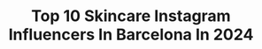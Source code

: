---
title: Top 10 Skincare Instagram Influencers In Barcelona In 2024
description: >-
  Find top skincare Instagram influencers in Barcelona in 2024. Most popular hashtags: #skincare #ootd #barcelona #summer.
platform: Instagram
hits: 36
text_top: Analyze the most popular Instagram profiles on inBeat.
text_bottom: Our platform has 36 Instagram influencers like this in Barcelona, Spain for you to connect with.
profiles:
  - username: "patpm"
    fullname: >-
      ᴘᴀᴛᴘᴍ 🧿
    bio: >-
      #artdirector #contentcreator #stylist Fashion • Beauty • Lifestyle • Travel 📍BCN COLLABS ✉️ hipatpm@gmail.com Founder @eunoia.bcn 🌱 More link in bio
    location: "Spain"
    followers: 16834
    engagement: 24
    commentsToLikes: 0.000000
    id: ck6uaahzc2ggj0j71fknxc71e
    verified: false
    hashtags: "#micashaul, #ad, #micasgal, #travelblogger"
  - username: "andrea_m_m"
    fullname: >-
      A
    bio: >-
      📍 Barcelona 🌱 slow life | veganism | consciousness ▫️ collab - DM / mail
    location: "Spain"
    followers: 24435
    engagement: 197
    commentsToLikes: 0.171773
    id: ck0vyy56q6cz10i197g6k1m7k
    verified: false
    hashtags: "#slowliving, #sustainablefashion, #vegan, #slowlife"
  - username: "skinbeautik"
    fullname: >-
      RAFAELE PEREZ
    bio: >-
      Galicia - Spain 📍 ⁣ beauty | fashion • content creator 📩 𝒄𝒐𝒏𝒕𝒂𝒄𝒕𝒐𝒓𝒂𝒇𝒂𝒆𝒍𝒆@𝒈𝒎𝒂𝒊𝒍.𝒄𝒐𝒎⁣ 💍 𝚂𝚎𝚗𝚎𝚗 𝙿𝚎𝚛𝚎𝚣
    location: "Spain"
    followers: 32024
    engagement: 280
    commentsToLikes: 0.563053
    id: ckaozkbapm94x0i78mgbbd94m
    verified: false
    hashtags: "#autocuidado, #espa, #bloguerasespa, #cuidadopersonal"
  - username: "aliciaduran11"
    fullname: >-
      Alicia Durán
    bio: >-
      📍Barcelona 💌 aliciaduran@boulevard22.com ⭐️ Curvy & + size model 📲 Community Manager👗Asesora de Imagen
    location: "Spain"
    followers: 74895
    engagement: 372
    commentsToLikes: 0.022937
    id: ckap0zvnlsiuw0i78gxe5em8b
    verified: false
    hashtags: "#ad, #tallagrande, #curvy, #plussize"
  - username: "natalie_ortegaa"
    fullname: >-
      Natalie Ortega
    bio: >-
      Spanish/ Norwegian Barcelona📍Traveling✈️🌎 MA Heartbreak mgmt 🇳🇴 | MAD 🇪🇸 | FashionCult 🇬🇷
    location: "Spain"
    followers: 17839
    engagement: 282
    commentsToLikes: 0.397176
    id: ck0w6w57majkf0i199mgoqs7f
    verified: false
    hashtags: "#photoshoot, #blond, #goldenhour, #makeup"
  - username: "leopask"
    fullname: >-
      Julien 🐣
    bio: >-
      ⚡️You better like virgo 🤡, coquetas & baguettes🥖 📍Living between Barcelona and Paris 🇪🇸🇫🇷 💌 bonjour@leopask.com 🕯️ Proud daddy of @opaark 👑
    location: "Spain"
    followers: 101496
    engagement: 235
    commentsToLikes: 0.031634
    id: ck6ug68hs15e40j71eu140isn
    verified: false
    hashtags: "#influenceur, #carpoolkaraoke, #influencermarketing, #skincare"
  - username: "marusya_style"
    fullname: >-
      Maria
    bio: >-
      📍Barcelona 📩 marusyabcn@gmail.com
    location: "Spain"
    followers: 11332
    engagement: 158
    commentsToLikes: 0.114072
    id: clnaa9qkjzod30j08qibwd4gb
    verified: false
    hashtags: "#sustainablefashion, #lookoftheday, #modasostenible, #barcelonalife"
  - username: "beatrizestrada"
    fullname: >-
      Beatriz Estrada
    bio: >-
      ✨Trucos de moda, belleza y estilo 💍 Preparando mi BODA 💌 beatrizestrada@letsbeinfluenced.com 📍Barcelona YOUTUBE BSTYLE
    location: "Spain"
    followers: 421511
    engagement: 137
    commentsToLikes: 0.252800
    id: ck5c09og3spdf0i11qhl27l59
    verified: false
    hashtags: "#ibiza, #playa, #nature, #haulshein"
  - username: "barbaraders"
    fullname: >-
      Barbaraders ☾ Content Creator Barcelona
    bio: >-
      ➳ 📍Barcelona | Costa Brava ➳ Social Media Strategist and Community Manager ➳ barbaraderobles@hotmail.com ➳ Couple account: @whitenightscouple
    location: "Spain"
    followers: 35458
    engagement: 97
    commentsToLikes: 0.097144
    id: ck0ubmkylexqb0i19fwg46n1w
    verified: false
    hashtags: "#blanes, #shein, #contentcreator, #amalficoast"
  - username: "coconstans"
    fullname: >-
      Coco Constans
    bio: >-
      @ffitcoco | ffitpilates coco.constans@gmail.com Barcelona
    location: "Spain"
    followers: 278069
    engagement: 105
    commentsToLikes: 0.002349
    id: ck0tvh1vibbfo0i191xe7rgev
    verified: false
    hashtags: "#winterskincare, #skincare, #biotherm"
---